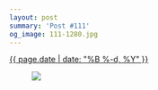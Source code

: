 ```yaml
---
layout: post
summary: 'Post #111'
og_image: 111-1280.jpg
---
```


<div class="post">
 <time>
  <a href="/111">
   {{ page.date | date: "%B %-d, %Y" }}
  </a>
 </time>
 <a href="/111">
  <figure data-taken="10/19/2013">
   <img sizes="(min-width: 700px) 50vw, calc(100vw - 2rem)" src="{{ site.assets_url }}/111-640.jpg" srcset="{{ site.assets_url }}/111-1280.jpg 1280w, {{ site.assets_url }}/111-960.jpg 960w, {{ site.assets_url }}/111-640.jpg 640w, {{ site.assets_url }}/111-320.jpg 320w"/>
  </figure>
 </a>
</div>
